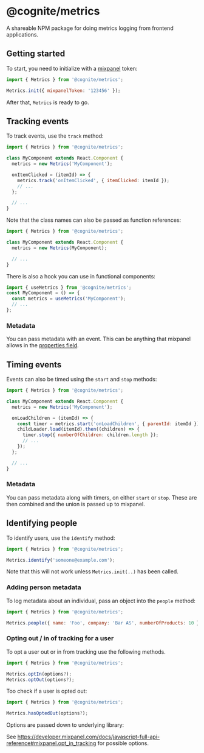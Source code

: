 # @cognite/metrics

A shareable NPM package for doing metrics logging from frontend applications.

## Getting started

To start, you need to initialize with a [mixpanel](https://mixpanel.com) token:

```js
import { Metrics } from '@cognite/metrics';

Metrics.init({ mixpanelToken: '123456' });
```

After that, `Metrics` is ready to go.

## Tracking events

To track events, use the `track` method:

```js
import { Metrics } from '@cognite/metrics';

class MyComponent extends React.Component {
  metrics = new Metrics('MyComponent');

  onItemClicked = (itemId) => {
    metrics.track('onItemClicked', { itemClicked: itemId });
    // ...
  };

  // ...
}
```

Note that the class names can also be passed as function references:

```js
import { Metrics } from '@cognite/metrics';

class MyComponent extends React.Component {
  metrics = new Metrics(MyComponent);

  // ...
}
```

There is also a hook you can use in functional components:

```js
import { useMetrics } from '@cognite/metrics';
const MyComponent = () => {
  const metrics = useMetrics('MyComponent');
  // ...
};
```

### Metadata

You can pass metadata with an event.
This can be anything that mixpanel allows in the [properties field](https://mixpanel.com/help/reference/javascript-full-api-reference#mixpanel.track).

## Timing events

Events can also be timed using the `start` and `stop` methods:

```js
import { Metrics } from '@cognite/metrics';

class MyComponent extends React.Component {
  metrics = new Metrics('MyComponent');

  onLoadChildren = (itemId) => {
    const timer = metrics.start('onLoadChildren', { parentId: itemId });
    childLoader.load(itemId).then((children) => {
      timer.stop({ numberOfChildren: children.length });
      // ...
    });
  };

  // ...
}
```

### Metadata

You can pass metadata along with timers, on either `start` or `stop`.
These are then combined and the union is passed up to mixpanel.

## Identifying people

To identify users, use the `identify` method:

```js
import { Metrics } from '@cognite/metrics';

Metrics.identify('someone@example.com');
```

Note that this will not work unless `Metrics.init(..)` has been called.

### Adding person metadata

To log metadata about an individual, pass an object into the `people` method:

```js
import { Metrics } from '@cognite/metrics';

Metrics.people({ name: 'Foo', company: 'Bar AS', numberOfProducts: 10 });
```

### Opting out / in of tracking for a user

To opt a user out or in from tracking use the following methods.

```js
import { Metrics } from '@cognite/metrics';

Metrics.optIn(options?);
Metrics.optOut(options?);
```

Too check if a user is opted out:

```js
import { Metrics } from '@cognite/metrics';

Metrics.hasOptedOut(options?);
```

Options are passed down to underlying library:

See https://developer.mixpanel.com/docs/javascript-full-api-reference#mixpanel.opt_in_tracking for possible options.
